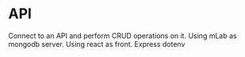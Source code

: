 # API
Connect to an API and perform CRUD operations on it. 
Using mLab as mongodb server.
Using react as front.
Express
dotenv
